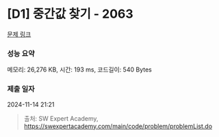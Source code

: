 # [D1] 중간값 찾기 - 2063 

[문제 링크](https://swexpertacademy.com/main/code/problem/problemDetail.do?contestProbId=AV5QPsXKA2UDFAUq) 

### 성능 요약

메모리: 26,276 KB, 시간: 193 ms, 코드길이: 540 Bytes

### 제출 일자

2024-11-14 21:21



> 출처: SW Expert Academy, https://swexpertacademy.com/main/code/problem/problemList.do